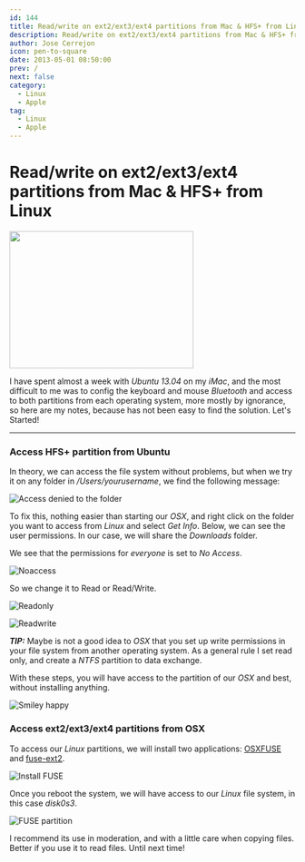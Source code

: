 ```yaml
---
id: 144
title: Read/write on ext2/ext3/ext4 partitions from Mac & HFS+ from Linux
description: Read/write on ext2/ext3/ext4 partitions from Mac & HFS+ from Linux
author: Jose Cerrejon
icon: pen-to-square
date: 2013-05-01 08:50:00
prev: /
next: false
category:
  - Linux
  - Apple
tag:
  - Linux
  - Apple
---
```


# Read/write on ext2/ext3/ext4 partitions from Mac & HFS+ from Linux

<a href="/images/2013/05/ubu_desktop.jpg" target="_blank" title="Press to see in a new window"><img src="/images/2013/05/ubu_desktop_min.jpg" width="324" height="242"></a>

I have spent almost a week with *Ubuntu 13.04* on my *iMac*, and the most difficult to me was to config the keyboard and mouse *Bluetooth* and access to both partitions from each operating system, more mostly by ignorance, so here are my notes, because has not been easy to find the solution. Let's Started!

- - -
###  Access HFS+ partition from Ubuntu

In theory, we can access the file system without problems, but when we try it on any folder in */Users/yourusername*, we find the following message:

![Access denied to the folder](/images/2013/05/no_access.jpg "Access denied to the folder")

To fix this, nothing easier than starting our *OSX*, and right click on the folder you want to access from *Linux* and select *Get Info*. Below, we can see the user permissions. In our case, we will share the *Downloads* folder.

We see that the permissions for *everyone* is set to *No Access*.

![Noaccess](/images/2013/05/dload_noaccess.jpg)

So we change it to Read or Read/Write.

![Readonly](/images/2013/05/dload_readonly.jpg)

![Readwrite](/images/2013/05/dload_rw.jpg)

***TIP:*** Maybe is not a good idea to *OSX* that you set up write permissions in your file system from another operating system. As a general rule I set read only, and create a *NTFS* partition to data exchange.

With these steps, you will have access to the partition of our *OSX* and best, without installing anything.

![Smiley happy](/css/sm/happy.png)

###  Access ext2/ext3/ext4 partitions from OSX

To access our *Linux* partitions, we will install two applications: [OSXFUSE](http://osxfuse.github.io) and [fuse-ext2](http://sourceforge.net/projects/fuse-ext2/).

![Install FUSE](/images/2013/05/fuse_install.jpg)

Once you reboot the system, we will have access to our *Linux* file system, in this case *disk0s3*.

![FUSE partition](/images/2013/05/fuse_partitions.jpg)

I recommend its use in moderation, and with a little care when copying files. Better if you use it to read files. Until next time!